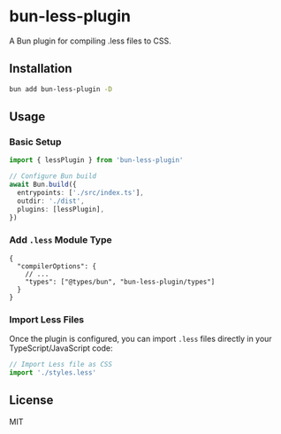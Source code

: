 # bun-less-plugin

A Bun plugin for compiling .less files to CSS.

## Installation

```bash
bun add bun-less-plugin -D
```

## Usage

### Basic Setup

```typescript
import { lessPlugin } from 'bun-less-plugin'

// Configure Bun build
await Bun.build({
  entrypoints: ['./src/index.ts'],
  outdir: './dist',
  plugins: [lessPlugin],
})
```

### Add `.less` Module Type

```json5
{
  "compilerOptions": {
    // ...
    "types": ["@types/bun", "bun-less-plugin/types"]
  }
}
```

### Import Less Files

Once the plugin is configured, you can import `.less` files directly in your TypeScript/JavaScript code:

```typescript
// Import Less file as CSS
import './styles.less'
```

## License

MIT
